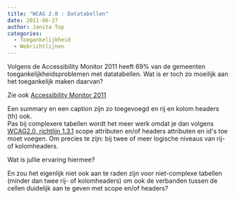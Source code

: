 ```yaml
---
title: "WCAG 2.0 : Datatabellen"
date: 2011-06-27
author: Janita Top
categories: 
  - Toegankelijkheid
  - Webrichtlijnen
---
```

Volgens de Accessibility Monitor 2011 heeft 69% van de gemeenten toegankelijkheidsproblemen met datatabellen. Wat is er toch zo moeilijk aan het toegankelijk maken daarvan?

Zie ook [Accessibility Monitor 2011](http://www.accessibilitymonitor.nl/monitor/2011/per-ijkpunt)

Een summary en een caption zijn zo toegevoegd en rij en kolom headers (th) ook.  
Pas bij complexere tabellen wordt het meer werk omdat je dan volgens [WCAG2.0, richtlijn 1.3.1](http://www.w3.org/TR/2010/NOTE-WCAG20-TECHS-20101014/H63) scope attributen en/of headers attributen en id's toe moet voegen. Om precies te zijn: bij twee of meer logische niveaus van rij- of kolomheaders.

Wat is jullie ervaring hiermee?

En zou het eigenlijk niet ook aan te raden zijn voor niet-complexe tabellen (minder dan twee rij- of kolomheaders) om ook de verbanden tussen de cellen duidelijk aan te geven met scope en/of headers?
